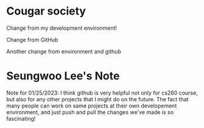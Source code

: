 # Cougar society

Change from my development environment!

Change from GitHub

Another change from environment and github

# Seungwoo Lee's Note
Note for 01/25/2023:
I think github is very helpful not only for cs260 course, but also for any other projects that I might do on the future.
The fact that many people can work on same projects at their own developement environment, and just push and pull the changes we've made is so fascinating!
